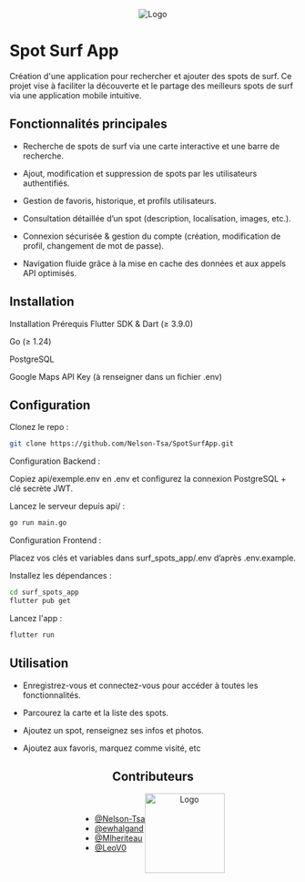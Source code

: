 <p align="center">
  <img src="https://res.cloudinary.com/dxewdbsyg/image/upload/v1757580779/vague_1_qolgvu.png" alt="Logo" />
</p>

# Spot Surf App

Création d'une application pour rechercher et ajouter des spots de surf. Ce projet vise à faciliter la découverte et le partage des meilleurs spots de surf via une application mobile intuitive.




## Fonctionnalités principales

- Recherche de spots de surf via une carte interactive et une barre de recherche.

- Ajout, modification et suppression de spots par les utilisateurs authentifiés.

- Gestion de favoris, historique, et profils utilisateurs.

- Consultation détaillée d’un spot (description, localisation, images, etc.).

- Connexion sécurisée & gestion du compte (création, modification de profil, changement de mot de passe).

- Navigation fluide grâce à la mise en cache des données et aux appels API optimisés.




## Installation

Installation
Prérequis
Flutter SDK & Dart (≥ 3.9.0)

Go (≥ 1.24)

PostgreSQL

Google Maps API Key (à renseigner dans un fichier .env)

## Configuration

Clonez le repo :

```bash
git clone https://github.com/Nelson-Tsa/SpotSurfApp.git
```

Configuration Backend :

Copiez api/exemple.env en .env et configurez la connexion PostgreSQL + clé secrète JWT.

Lancez le serveur depuis api/ :

```bash
go run main.go
```
Configuration Frontend :

Placez vos clés et variables dans surf_spots_app/.env d’après .env.example.

Installez les dépendances :

```bash
cd surf_spots_app
flutter pub get
```

Lancez l'app :

```bash
flutter run
```
    
## Utilisation

- Enregistrez-vous et connectez-vous pour accéder à toutes les fonctionnalités.

- Parcourez la carte et la liste des spots.

- Ajoutez un spot, renseignez ses infos et photos.

- Ajoutez aux favoris, marquez comme visité, etc


<h2 align="center">Contributeurs</h2>

<div align="center">
  <div style="display: flex; align-items: center; justify-content: center;">
    <div>
      <ul align="left">
        <li><a href="https://github.com/Nelson-Tsa">@Nelson-Tsa</a></li>
        <li><a href="https://github.com/ewhalgand">@ewhalgand</a></li>
        <li><a href="https://github.com/Mlheriteau">@Mlheriteau</a></li>
        <li><a href="https://github.com/LeoV0">@LeoV0</a></li>
      </ul>
    </div>
    <div>
      <img src="https://res.cloudinary.com/dxewdbsyg/image/upload/v1757581132/SurfPlancheGOOD_1_e3y2sh.png" alt="Logo" width="140"/>
    </div>
  </div>
</div>



